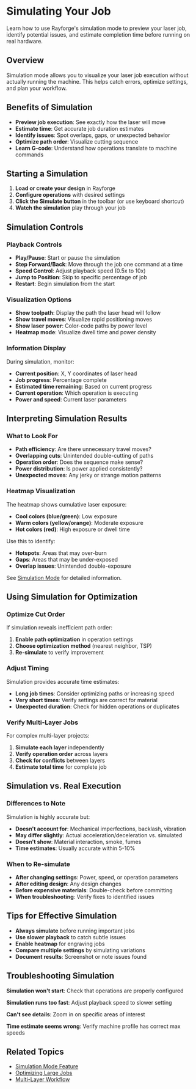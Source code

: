 # Simulating Your Job

Learn how to use Rayforge's simulation mode to preview your laser job, identify potential issues, and estimate completion time before running on real hardware.

## Overview

Simulation mode allows you to visualize your laser job execution without actually running the machine. This helps catch errors, optimize settings, and plan your workflow.

## Benefits of Simulation

- **Preview job execution**: See exactly how the laser will move
- **Estimate time**: Get accurate job duration estimates
- **Identify issues**: Spot overlaps, gaps, or unexpected behavior
- **Optimize path order**: Visualize cutting sequence
- **Learn G-code**: Understand how operations translate to machine commands

## Starting a Simulation

1. **Load or create your design** in Rayforge
2. **Configure operations** with desired settings
3. **Click the Simulate button** in the toolbar (or use keyboard shortcut)
4. **Watch the simulation** play through your job

## Simulation Controls

### Playback Controls

- **Play/Pause**: Start or pause the simulation
- **Step Forward/Back**: Move through the job one command at a time
- **Speed Control**: Adjust playback speed (0.5x to 10x)
- **Jump to Position**: Skip to specific percentage of job
- **Restart**: Begin simulation from the start

### Visualization Options

- **Show toolpath**: Display the path the laser head will follow
- **Show travel moves**: Visualize rapid positioning moves
- **Show laser power**: Color-code paths by power level
- **Heatmap mode**: Visualize dwell time and power density

### Information Display

During simulation, monitor:

- **Current position**: X, Y coordinates of laser head
- **Job progress**: Percentage complete
- **Estimated time remaining**: Based on current progress
- **Current operation**: Which operation is executing
- **Power and speed**: Current laser parameters

## Interpreting Simulation Results

### What to Look For

- **Path efficiency**: Are there unnecessary travel moves?
- **Overlapping cuts**: Unintended double-cutting of paths
- **Operation order**: Does the sequence make sense?
- **Power distribution**: Is power applied consistently?
- **Unexpected moves**: Any jerky or strange motion patterns

### Heatmap Visualization

The heatmap shows cumulative laser exposure:

- **Cool colors (blue/green)**: Low exposure
- **Warm colors (yellow/orange)**: Moderate exposure
- **Hot colors (red)**: High exposure or dwell time

Use this to identify:

- **Hotspots**: Areas that may over-burn
- **Gaps**: Areas that may be under-exposed
- **Overlap issues**: Unintended double-exposure

See [Simulation Mode](../features/simulation-mode.md) for detailed information.

## Using Simulation for Optimization

### Optimize Cut Order

If simulation reveals inefficient path order:

1. **Enable path optimization** in operation settings
2. **Choose optimization method** (nearest neighbor, TSP)
3. **Re-simulate** to verify improvement

### Adjust Timing

Simulation provides accurate time estimates:

- **Long job times**: Consider optimizing paths or increasing speed
- **Very short times**: Verify settings are correct for material
- **Unexpected duration**: Check for hidden operations or duplicates

### Verify Multi-Layer Jobs

For complex multi-layer projects:

1. **Simulate each layer** independently
2. **Verify operation order** across layers
3. **Check for conflicts** between layers
4. **Estimate total time** for complete job

## Simulation vs. Real Execution

### Differences to Note

Simulation is highly accurate but:

- **Doesn't account for**: Mechanical imperfections, backlash, vibration
- **May differ slightly**: Actual acceleration/deceleration vs. simulated
- **Doesn't show**: Material interaction, smoke, fumes
- **Time estimates**: Usually accurate within 5-10%

### When to Re-simulate

- **After changing settings**: Power, speed, or operation parameters
- **After editing design**: Any design changes
- **Before expensive materials**: Double-check before committing
- **When troubleshooting**: Verify fixes to identified issues

## Tips for Effective Simulation

- **Always simulate** before running important jobs
- **Use slower playback** to catch subtle issues
- **Enable heatmap** for engraving jobs
- **Compare multiple settings** by simulating variations
- **Document results**: Screenshot or note issues found

## Troubleshooting Simulation

**Simulation won't start**: Check that operations are properly configured

**Simulation runs too fast**: Adjust playback speed to slower setting

**Can't see details**: Zoom in on specific areas of interest

**Time estimate seems wrong**: Verify machine profile has correct max speeds

## Related Topics

- [Simulation Mode Feature](../features/simulation-mode.md)
- [Optimizing Large Jobs](../guides/optimizing-large-jobs.md)
- [Multi-Layer Workflow](../features/multi-layer.md)
